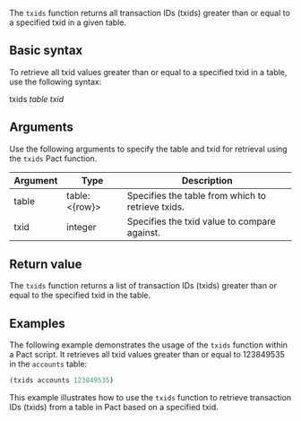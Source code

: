 The `txids` function returns all transaction IDs (txids) greater than or equal to a specified txid in a given table.

## Basic syntax

To retrieve all txid values greater than or equal to a specified txid in a table, use the following syntax:

txids *table* *txid*

## Arguments

Use the following arguments to specify the table and txid for retrieval using the `txids` Pact function.

| Argument | Type | Description |
| --- | --- | --- |
| table | table:<{row}> | Specifies the table from which to retrieve txids. |
| txid | integer | Specifies the txid value to compare against. |

## Return value

The `txids` function returns a list of transaction IDs (txids) greater than or equal to the specified txid in the table.

## Examples

The following example demonstrates the usage of the `txids` function within a Pact script. It retrieves all txid values greater than or equal to 123849535 in the `accounts` table:

```lisp
(txids accounts 123849535)
```

This example illustrates how to use the `txids` function to retrieve transaction IDs (txids) from a table in Pact based on a specified txid.
